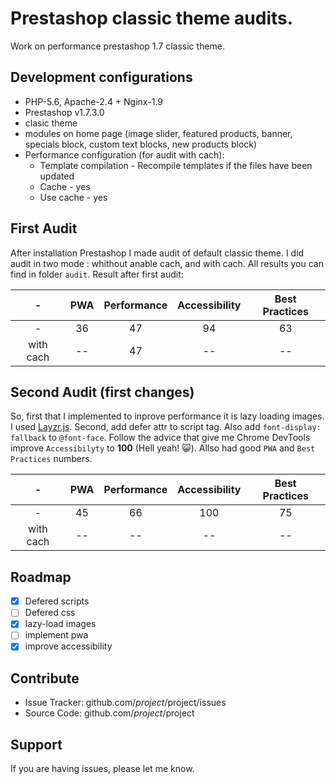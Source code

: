 Prestashop classic theme audits.
========

Work on performance prestashop 1.7 classic theme.

Development configurations
--------
- PHP-5.6, Apache-2.4 + Nginx-1.9
- Prestashop v1.7.3.0
- clasic theme
- modules on home page (image slider, featured products, banner, specials block, custom text blocks, new products block)
- Performance configuration (for audit with cach): 
  - Template compilation - Recompile templates if the files have been updated
  - Cache - yes
  - Use cache - yes

First Audit
--------
  After installation Prestashop I made audit of default classic theme.
  I did audit in two mode : whithout anable cach, and with cach. All results you can find in folder `audit`. 
  Result after first audit:
  
  |  -          |     PWA     | Performance | Accessibility | Best Practices |
  | :---------: | :---------: | :---------: | :-----------: | :------------: |
  |  -          |     36      |      47     |       94      |        63      |
  |  with cach  |     --      |      47     |       --      |        --      |
  

Second Audit (first changes)
----------
  So, first that I implemented to inprove performance it is lazy loading images. I used [Layzr.js](http://callmecavs.com/layzr.js/).
  Second, add defer attr to script tag. Also add `font-display: fallback` to `@font-face`. 
  Follow the advice that give me Chrome DevTools improve `Accessibilyty` to **100** (Hell yeah! 😺). Allso had good `PWA` and `Best Practices` numbers.
  
  |  -          |     PWA     | Performance | Accessibility | Best Practices |
  | :---------: | :---------: | :---------: | :-----------: | :------------: |
  |  -          |     45      |      66     |       100     |        75      |
  |  with cach  |     --      |      --     |       --      |        --      |
  
  
Roadmap
----------
- [x]  Defered scripts
- [ ] Defered css
- [x] lazy-load images
- [ ] implement pwa
- [x] improve accessibility

Contribute
----------

- Issue Tracker: github.com/$project/$project/issues
- Source Code: github.com/$project/$project

Support
-------

If you are having issues, please let me know.
